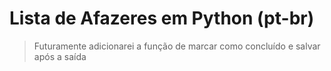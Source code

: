 # Lista de Afazeres em Python (pt-br)

> Futuramente adicionarei a função de marcar como concluído e salvar após a saída
